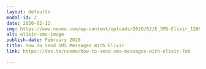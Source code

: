 ```yaml
---
layout: defaults
modal-id: 2
date: 2020-02-12
img: https://www.nexmo.com/wp-content/uploads/2020/02/E_SMS-Elixir_1200x600.png
alt: elixir-sms-image
publish-date: February 2020
title: How To Send SMS Messages With Elixir
link: https://dev.to/nexmo/how-to-send-sms-messages-with-elixir-7ob

---
```

